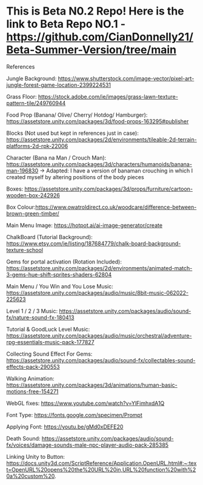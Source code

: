 # This is Beta N0.2 Repo! Here is the link to Beta Repo NO.1 - https://github.com/CianDonnelly21/Beta-Summer-Version/tree/main 

References

Jungle Background: https://www.shutterstock.com/image-vector/pixel-art-jungle-forest-game-location-2399224531

Grass Floor: https://stock.adobe.com/ie/images/grass-lawn-texture-pattern-tile/249760944

Food Prop (Banana/ Olive/ Cherry/ Hotdog/ Hamburger): https://assetstore.unity.com/packages/3d/food-props-163295#publisher

Blocks (Not used but kept in references just in case): https://assetstore.unity.com/packages/2d/environments/tileable-2d-terrain-platforms-2d-rpk-22006

Character (Bana
na Man / Crouch Man): https://assetstore.unity.com/packages/3d/characters/humanoids/banana-man-196830
-> Adapted: I have a version of banaman crouching in which I created myself by altering positions of the body pieces

Boxes: https://assetstore.unity.com/packages/3d/props/furniture/cartoon-wooden-box-242926

Box Colour:https://www.owatroldirect.co.uk/woodcare/difference-between-brown-green-timber/

Main Menu Image: https://hotpot.ai/ai-image-generator/create

ChalkBoard (Tutorial Background): https://www.etsy.com/ie/listing/187684779/chalk-board-background-texture-school

Gems for portal activation (Rotation Included): https://assetstore.unity.com/packages/2d/environments/animated-match-3-gems-hue-shift-sprites-shaders-62804

Main Menu / You Win and You Lose Music: https://assetstore.unity.com/packages/audio/music/8bit-music-062022-225623

Level 1 / 2 / 3 Music: https://assetstore.unity.com/packages/audio/sound-fx/nature-sound-fx-180413

Tutorial & GoodLuck Level Music: https://assetstore.unity.com/packages/audio/music/orchestral/adventure-rpg-essentials-music-pack-177827

Collecting Sound Effect For Gems: https://assetstore.unity.com/packages/audio/sound-fx/collectables-sound-effects-pack-290553

Walking Animation: https://assetstore.unity.com/packages/3d/animations/human-basic-motions-free-154271

WebGL fixes: https://www.youtube.com/watch?v=YlFimhxdA1Q

Font Type: https://fonts.google.com/specimen/Prompt

Applying Font: https://youtu.be/gMd0xDEFE20

Death Sound: https://assetstore.unity.com/packages/audio/sound-fx/voices/damage-sounds-male-npc-player-audio-pack-285385

Linking Unity to Button: https://docs.unity3d.com/ScriptReference/Application.OpenURL.html#:~:text=OpenURL%20opens%20the%20URL%20in,URL%20function%20with%20a%20custom%20.
